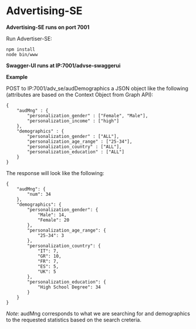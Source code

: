 Advertising-SE
=============

**Advertising-SE runs on port 7001**

Run Advertiser-SE:

    npm install
    node bin/www
    
**Swagger-UI runs at IP:7001/advse-swaggerui**

**Example**

POST to IP:7001/adv_se/audDemographics a JSON object like the following (attributes are based on the Context Object from Graph API):

````
{
	"audMng" : {
		"personalization_gender" : ["Female", "Male"],
		"personalization_income" : ["high"]
	},
	"demographics" : {
		"personalization_gender" : ["ALL"],
		"personalization_age_range" : ["25-34"],
		"personalization_country" : ["ALL"],
		"personalization_education" : ["ALL"]
	}
}
````

The response will look like the following:
````
{
    "audMng": {
        "num": 34
    },
    "demographics": {
        "personalization_gender": {
            "Male": 14,
            "Female": 20
        },
        "personalization_age_range": {
            "25-34": 3
        },
        "personalization_country": {
            "IT": 7,
            "GR": 10,
            "FR": 7,
            "ES": 5,
            "UK": 5
        },
        "personalization_education": {
            "High School Degree": 34
        }
    }
}
````
*Note*: audMng corresponds to what we are searching for and demographics to the requested statistics based on the search creteria.
